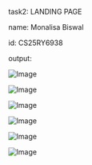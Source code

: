 task2: LANDING PAGE

name: Monalisa Biswal

id: CS25RY6938

output: 

![Image](https://github.com/user-attachments/assets/7c80b530-f11b-4d21-a718-73894d839d31)

![Image](https://github.com/user-attachments/assets/5a995cc4-3d56-4dc8-bbdb-870abd0c463c)

![Image](https://github.com/user-attachments/assets/95cf1349-d876-48aa-bd6b-3a58467fd772)

![Image](https://github.com/user-attachments/assets/cef1e84c-a370-45f3-bbd0-69f87e448f5c)

![Image](https://github.com/user-attachments/assets/ccd3a0bc-74ee-434b-b560-27f2e45f0704)

![Image](https://github.com/user-attachments/assets/85716acf-a8e3-4457-b5e1-e185848e1323)

